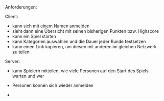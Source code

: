 Anforderungen:

Client:
- kann sich mit einem Namen anmelden
- sieht dann eine Übersicht mit seinen bisherigen Punkten bzw. Highscore
- kann ein Spiel starten
- kann Kategorien auswählen und die Dauer jeder Runde festsetzen
- kann einen Link kopieren, um diesen mit anderen im gleichen Netzwerk zu teilen

Server:
- kann Spielern mitteilen, wie viele Personen auf den Start des Spiels warten und wer
- Personen können sich wieder anmelden

- 
